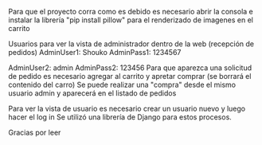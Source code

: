 Para que el proyecto corra como es debido es necesario abrir la consola e instalar la librería "pip install pillow" para el renderizado de imagenes en el carrito

Usuarios para ver la vista de administrador dentro de la web (recepción de pedidos)
AdminUser1: Shouko
AdminPass1: 1234567

AdminUser2: admin
AdminPass2: 123456
Para que aparezca una solicitud de pedido es necesario agregar al carrito y apretar comprar (se borrará el contenido del carro)
Se puede realizar una "compra" desde el mismo usuario admin y aparecerá en el listado de pedidos

Para ver la vista de usuario es necesario crear un usuario nuevo y luego hacer el log in
Se utilizó una librería de Django para estos procesos.

Gracias por leer

